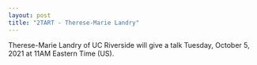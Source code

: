 ```yaml
---
layout: post
title: "2TART - Therese-Marie Landry"
---
```


Therese-Marie Landry of UC Riverside will give a talk Tuesday, October 5, 2021 at 11AM Eastern Time (US). 
